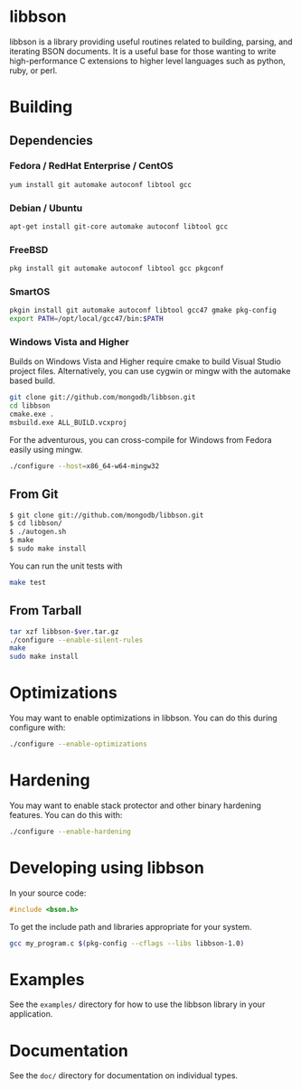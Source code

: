 # libbson

libbson is a library providing useful routines related to building, parsing,
and iterating BSON documents.  It is a useful base for those wanting to write
high-performance C extensions to higher level languages such as python, ruby,
or perl.


# Building

## Dependencies

### Fedora / RedHat Enterprise / CentOS

```sh
yum install git automake autoconf libtool gcc
```

### Debian / Ubuntu

```sh
apt-get install git-core automake autoconf libtool gcc
```

### FreeBSD

```sh
pkg install git automake autoconf libtool gcc pkgconf
```

### SmartOS

```sh
pkgin install git automake autoconf libtool gcc47 gmake pkg-config
export PATH=/opt/local/gcc47/bin:$PATH
```

### Windows Vista and Higher

Builds on Windows Vista and Higher require cmake to build Visual Studio project files.
Alternatively, you can use cygwin or mingw with the automake based build.

```sh
git clone git://github.com/mongodb/libbson.git
cd libbson
cmake.exe .
msbuild.exe ALL_BUILD.vcxproj
```

For the adventurous, you can cross-compile for Windows from Fedora easily using mingw.

```sh
./configure --host=x86_64-w64-mingw32
```

## From Git

```sh
$ git clone git://github.com/mongodb/libbson.git
$ cd libbson/
$ ./autogen.sh
$ make
$ sudo make install
```

You can run the unit tests with

```sh
make test
```

## From Tarball

```sh
tar xzf libbson-$ver.tar.gz
./configure --enable-silent-rules
make
sudo make install
```

# Optimizations

You may want to enable optimizations in libbson.
You can do this during configure with:

```sh
./configure --enable-optimizations
```

# Hardening

You may want to enable stack protector and other binary hardening features.
You can do this with:

```sh
./configure --enable-hardening
```


# Developing using libbson

In your source code:

```c
#include <bson.h>
```

To get the include path and libraries appropriate for your system.

```sh
gcc my_program.c $(pkg-config --cflags --libs libbson-1.0)
```

# Examples

See the `examples/` directory for how to use the libbson library in your
application.

# Documentation

See the `doc/` directory for documentation on individual types.

